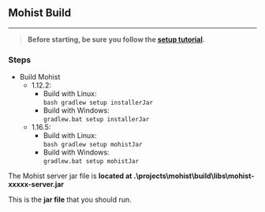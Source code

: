 ## Mohist Build
---

> **Before starting, be sure you follow the [setup tutorial](./setup.md).**

### Steps
* Build Mohist
  * 1.12.2:
    * Build with Linux:  
      `bash gradlew setup installerJar`
    * Build with Windows:  
      `gradlew.bat setup installerJar`
  * 1.16.5:
    * Build with Linux:  
      `bash gradlew setup mohistJar`
    * Build with Windows:  
      `gradlew.bat setup mohistJar`

The Mohist server jar file is **located at .\projects\mohist\build\libs\mohist-xxxxx-server.jar**

This is the **jar file** that you should run.